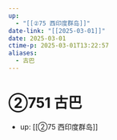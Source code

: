 ```yaml
---
up:
  - "[[②75 西印度群岛]]"
date-link: "[[2025-03-01]]"
date: 2025-03-01
ctime-p: 2025-03-01T13:22:57
aliases:
  - 古巴
---
```


# ②751 古巴

- up: [[②75 西印度群岛]]
